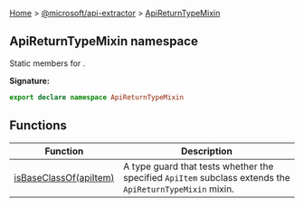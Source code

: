 [Home](./index) &gt; [@microsoft/api-extractor](./api-extractor.md) &gt; [ApiReturnTypeMixin](./api-extractor.apireturntypemixin.md)

## ApiReturnTypeMixin namespace

Static members for .

<b>Signature:</b>

```typescript
export declare namespace ApiReturnTypeMixin 
```

## Functions

|  Function | Description |
|  --- | --- |
|  [isBaseClassOf(apiItem)](./api-extractor.apireturntypemixin.isbaseclassof.md) | A type guard that tests whether the specified `ApiItem` subclass extends the `ApiReturnTypeMixin` mixin. |

